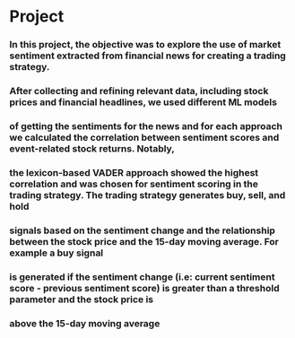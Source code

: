 # Project

### In this project, the objective was to explore the use of market sentiment extracted from financial news for creating a trading strategy. 
### After collecting and refining relevant data, including stock prices and financial headlines, we used different ML models 
### of getting the sentiments for the news and for each approach we calculated the correlation between sentiment scores and event-related stock returns. Notably, 
### the lexicon-based VADER approach showed the highest correlation and was chosen for sentiment scoring in the trading strategy. The trading strategy generates buy, sell, and hold 
### signals based on the sentiment change and the relationship between the stock price and the 15-day moving average. For example a buy signal
### is generated if the sentiment change (i.e: current sentiment score - previous sentiment score) is greater than a threshold parameter and the stock price is 
### above the 15-day moving average
